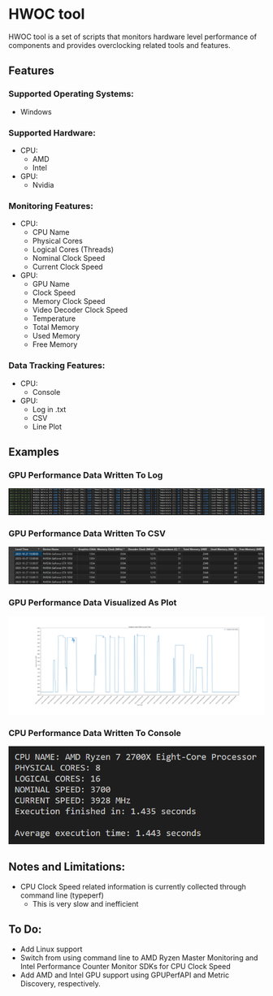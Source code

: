 # HWOC tool
HWOC tool is a set of scripts that monitors hardware level performance of components and provides overclocking related tools and features.

## Features
### Supported Operating Systems:
- Windows
### Supported Hardware:
- CPU:
  - AMD
  - Intel 
- GPU:
  - Nvidia
### Monitoring Features:
- CPU:
  - CPU Name
  - Physical Cores
  - Logical Cores (Threads)
  - Nominal Clock Speed
  - Current Clock Speed
- GPU:
  - GPU Name
  - Clock Speed
  - Memory Clock Speed
  - Video Decoder Clock Speed
  - Temperature
  - Total Memory
  - Used Memory
  - Free Memory
### Data Tracking Features:
- CPU:
   - Console
- GPU:
   - Log in .txt
   - CSV
   - Line Plot
## Examples
### GPU Performance Data Written To Log
![box](examples/nvml_test_log_example.png)
### GPU Performance Data Written To CSV
![box](examples/nvml_test_csv_example.png)
### GPU Performance Data Visualized As Plot
![box](examples/data_to_plot_example.png)
### CPU Performance Data Written To Console
![box](examples/hwoc_tool_cpu_example.png)
## Notes and Limitations:
- CPU Clock Speed related information is currently collected through command line (typeperf)
  - This is very slow and inefficient
## To Do:
- Add Linux support
- Switch from using command line to AMD Ryzen Master Monitoring and Intel Performance Counter Monitor SDKs for CPU Clock Speed
- Add AMD and Intel GPU support using GPUPerfAPI and Metric Discovery, respectively.
